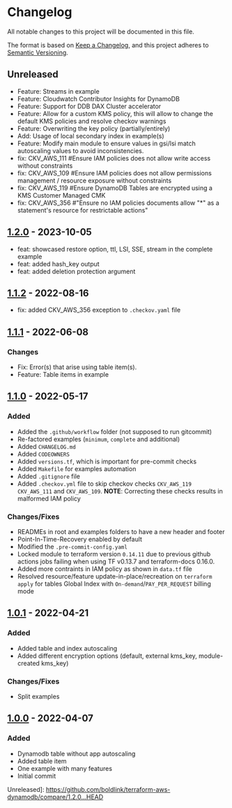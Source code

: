 # Changelog
All notable changes to this project will be documented in this file.

The format is based on [Keep a Changelog](https://keepachangelog.com/en/1.0.0/),
and this project adheres to [Semantic Versioning](https://semver.org/spec/v2.0.0.html).

## Unreleased
- Feature: Streams in example
- Feature: Cloudwatch Contributor Insights for DynamoDB
- Feature: Support for DDB DAX Cluster accelerator
- Feature: Allow for a custom KMS policy, this will allow to change the default KMS policies and resolve checkov warnings
- Feature: Overwriting the key policy (partially/entirely)
- Add: Usage of local secondary index in example(s)
- Feature: Modify main module to ensure values in gsi/lsi match autoscaling values to avoid inconsistencies.
- fix: CKV_AWS_111 #Ensure IAM policies does not allow write access without constraints
- fix: CKV_AWS_109 #Ensure IAM policies does not allow permissions management / resource exposure without constraints
- fix: CKV_AWS_119 #Ensure DynamoDB Tables are encrypted using a KMS Customer Managed CMK
- fix: CKV_AWS_356 #"Ensure no IAM policies documents allow "*" as a statement's resource for restrictable actions"

## [1.2.0] - 2023-10-05
- feat: showcased restore option, ttl, LSI, SSE, stream in the complete example
- feat: added hash_key output
- feat: added deletion protection argument

## [1.1.2] - 2022-08-16
- fix: added CKV_AWS_356 exception to `.checkov.yaml` file

## [1.1.1] - 2022-06-08

### Changes
- Fix: Error(s) that arise using table item(s).
- Feature: Table items in example


## [1.1.0] - 2022-05-17
### Added
- Added the `.github/workflow` folder (not supposed to run gitcommit)
- Re-factored examples (`minimum`, `complete` and additional)
- Added `CHANGELOG.md`
- Added `CODEOWNERS`
- Added `versions.tf`, which is important for pre-commit checks
- Added `Makefile` for examples automation
- Added `.gitignore` file
- Added `.checkov.yml` file to skip checkov checks `CKV_AWS_119` `CKV_AWS_111` and `CKV_AWS_109`. **NOTE**: Correcting these checks results in malformed IAM policy

### Changes/Fixes
- READMEs in root and examples folders to have a new header and footer
- Point-In-Time-Recovery enabled by default
- Modified the `.pre-commit-config.yaml`
- Locked module to terraform version `0.14.11` due to previous github actions jobs failing when using TF v0.13.7 and terraform-docs 0.16.0.
- Added more contraints in IAM policy as shown in `data.tf` file
- Resolved resource/feature update-in-place/recreation on `terraform apply` for tables Global Index with `On-demand`/`PAY_PER_REQUEST` billing mode

## [1.0.1] - 2022-04-21

### Added
- Added table and index autoscaling
- Added different encryption options (default, external kms_key, module-created kms_key)

### Changes/Fixes
- Split examples

## [1.0.0] - 2022-04-07

### Added
- Dynamodb table without app autoscaling
- Added table item
- One example with many features
- Initial commit

Unreleased]: https://github.com/boldlink/terraform-aws-dynamodb/compare/1.2.0...HEAD

[1.2.0]: https://github.com/boldlink/terraform-aws-dynamodb/releases/tag/1.2.0
[1.1.2]: https://github.com/boldlink/terraform-aws-dynamodb/releases/tag/1.1.2
[1.1.1]: https://github.com/boldlink/terraform-aws-dynamodb/releases/tag/1.1.1
[1.1.0]: https://github.com/boldlink/terraform-aws-dynamodb/releases/tag/1.1.0
[1.0.1]: https://github.com/boldlink/terraform-aws-dynamodb/releases/tag/1.0.1
[1.0.0]: https://github.com/boldlink/terraform-aws-dynamodb/releases/tag/1.0.0
